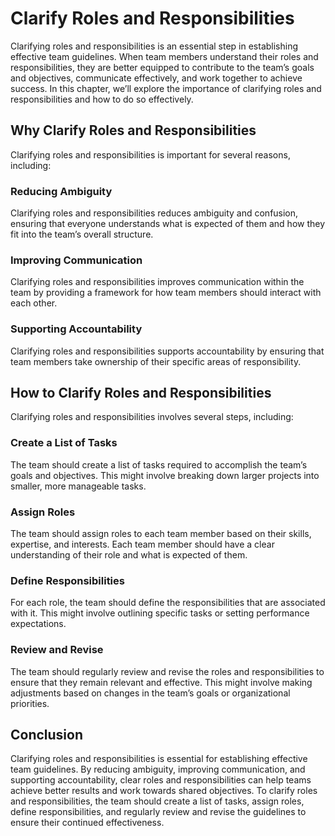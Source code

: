 # Clarify Roles and Responsibilities

Clarifying roles and responsibilities is an essential step in establishing effective team guidelines. When team members understand their roles and responsibilities, they are better equipped to contribute to the team’s goals and objectives, communicate effectively, and work together to achieve success. In this chapter, we’ll explore the importance of clarifying roles and responsibilities and how to do so effectively.

## Why Clarify Roles and Responsibilities

Clarifying roles and responsibilities is important for several reasons, including:

### Reducing Ambiguity

Clarifying roles and responsibilities reduces ambiguity and confusion, ensuring that everyone understands what is expected of them and how they fit into the team’s overall structure.

### Improving Communication

Clarifying roles and responsibilities improves communication within the team by providing a framework for how team members should interact with each other.

### Supporting Accountability

Clarifying roles and responsibilities supports accountability by ensuring that team members take ownership of their specific areas of responsibility.

## How to Clarify Roles and Responsibilities

Clarifying roles and responsibilities involves several steps, including:

### Create a List of Tasks

The team should create a list of tasks required to accomplish the team’s goals and objectives. This might involve breaking down larger projects into smaller, more manageable tasks.

### Assign Roles

The team should assign roles to each team member based on their skills, expertise, and interests. Each team member should have a clear understanding of their role and what is expected of them.

### Define Responsibilities

For each role, the team should define the responsibilities that are associated with it. This might involve outlining specific tasks or setting performance expectations.

### Review and Revise

The team should regularly review and revise the roles and responsibilities to ensure that they remain relevant and effective. This might involve making adjustments based on changes in the team’s goals or organizational priorities.

## Conclusion

Clarifying roles and responsibilities is essential for establishing effective team guidelines. By reducing ambiguity, improving communication, and supporting accountability, clear roles and responsibilities can help teams achieve better results and work towards shared objectives. To clarify roles and responsibilities, the team should create a list of tasks, assign roles, define responsibilities, and regularly review and revise the guidelines to ensure their continued effectiveness.
